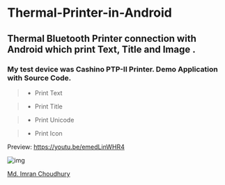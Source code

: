 # Thermal-Printer-in-Android 

## Thermal Bluetooth Printer connection with Android which print Text, Title and Image . 
### My test device was Cashino PTP-II Printer. Demo Application with Source Code.

> * Print Text

> * Print Title

> * Print Unicode

> * Print Icon 

Preview: https://youtu.be/emedLinWHR4

![img](https://cloud.githubusercontent.com/assets/7795398/22687215/4c9d4f5e-ed51-11e6-8314-732da33427a0.JPG)


<div class="LI-profile-badge"  data-version="v1" data-size="medium" data-locale="en_US" data-type="horizontal" data-theme="light" data-vanity="imranemi"><a class="LI-simple-link" href='https://bd.linkedin.com/in/imranemi?trk=profile-badge'>Md. Imran Choudhury</a></div>
